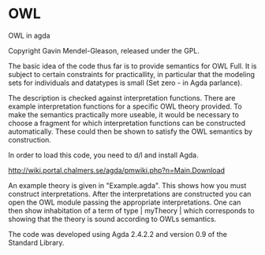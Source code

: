 # OWL
OWL in agda

Copyright Gavin Mendel-Gleason, released under the GPL.

The basic idea of the code thus far is to provide semantics for OWL Full.  It is subject to certain constraints for practicallity, in particular that the modeling sets for individuals and datatypes is small (Set zero - in Agda parlance). 

The description is checked against interpretation functions.  There are example interpretation functions for a specific OWL theory provided.  To make the semantics practically more useable, it would be necessary to choose a fragment for which interpretation functions can be constructed automatically.  These could then be shown to satisfy the OWL semantics by construction.

In order to load this code, you need to d/l and install Agda.  

http://wiki.portal.chalmers.se/agda/pmwiki.php?n=Main.Download

An example theory is given in "Example.agda".  This shows how you must construct interpretations.  After the interpretations are constructed you can open the OWL module passing the appropriate interpretations.  One can then show inhabitation of a term of type | myTheory | which corresponds to showing that the theory is sound according to OWLs semantics.

The code was developed using Agda 2.4.2.2 and version 0.9 of the Standard Library.
